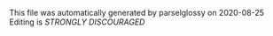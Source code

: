 This file was automatically generated by parselglossy on 2020-08-25
Editing is *STRONGLY DISCOURAGED*
